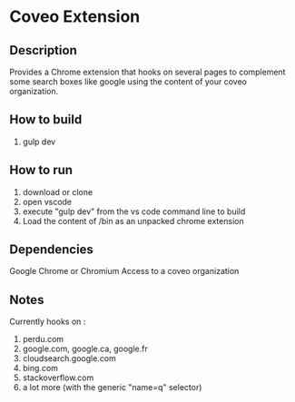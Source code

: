 # Coveo Extension

## Description
Provides a Chrome extension that hooks on several pages to complement some search boxes like google using the content of your coveo organization.

## How to build
1. gulp dev

## How to run
1. download or clone
2. open vscode
3. execute "gulp dev" from the vs code command line to build
4. Load the content of /bin as an unpacked chrome extension

## Dependencies
Google Chrome or Chromium
Access to a coveo organization

## Notes
Currently hooks on :
1. perdu.com
2. google.com, google.ca, google.fr
3. cloudsearch.google.com
4. bing.com
5. stackoverflow.com
6. a lot more (with the generic "name=q" selector)

